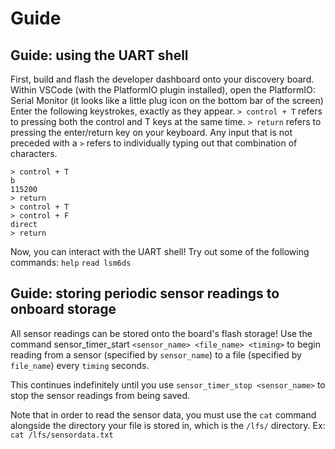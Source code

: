 # Guide
## Guide: using the UART shell
First, build and flash the developer dashboard onto your discovery board.
Within VSCode (with the PlatformIO plugin installed), open the PlatformIO: Serial Monitor (it looks like a little plug icon on the bottom bar of the screen)
Enter the following keystrokes, exactly as they appear. `> control + T` refers to pressing both the control and T keys at the same time. `> return` refers to pressing the enter/return key on your keyboard. Any input that is not preceded with a `>` refers to individually typing out that combination of characters.
```
> control + T
b
115200
> return
> control + T
> control + F
direct
> return
```

Now, you can interact with the UART shell! Try out some of the following commands:
`help`
`read lsm6ds`

## Guide: storing periodic sensor readings to onboard storage
All sensor readings can be stored onto the board's flash storage!
Use the command sensor_timer_start `<sensor_name> <file_name> <timing>` to begin reading from a sensor (specified by `sensor_name`) to a file (specified by `file_name`) every `timing` seconds.

This continues indefinitely until you use `sensor_timer_stop <sensor_name>` to stop the sensor readings from being saved.

Note that in order to read the sensor data, you must use the `cat` command alongside the directory your file is stored in, which is the `/lfs/` directory. Ex: `cat /lfs/sensordata.txt`
